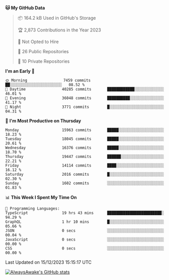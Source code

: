 <!--START_SECTION:waka-->
**🐱 My GitHub Data** 

> 📦 164.2 kB Used in GitHub's Storage 
 > 
> 🏆 2,873 Contributions in the Year 2023
 > 
> 🚫 Not Opted to Hire
 > 
> 📜 26 Public Repositories 
 > 
> 🔑 10 Private Repositories 
 > 
**I'm an Early 🐤** 

```text
🌞 Morning                7459 commits        ██░░░░░░░░░░░░░░░░░░░░░░░   08.52 % 
🌆 Daytime                40285 commits       ████████████░░░░░░░░░░░░░   46.01 % 
🌃 Evening                36048 commits       ██████████░░░░░░░░░░░░░░░   41.17 % 
🌙 Night                  3771 commits        █░░░░░░░░░░░░░░░░░░░░░░░░   04.31 % 
```
📅 **I'm Most Productive on Thursday** 

```text
Monday                   15963 commits       █████░░░░░░░░░░░░░░░░░░░░   18.23 % 
Tuesday                  18045 commits       █████░░░░░░░░░░░░░░░░░░░░   20.61 % 
Wednesday                16376 commits       █████░░░░░░░░░░░░░░░░░░░░   18.70 % 
Thursday                 19447 commits       ██████░░░░░░░░░░░░░░░░░░░   22.21 % 
Friday                   14114 commits       ████░░░░░░░░░░░░░░░░░░░░░   16.12 % 
Saturday                 2016 commits        █░░░░░░░░░░░░░░░░░░░░░░░░   02.30 % 
Sunday                   1602 commits        ░░░░░░░░░░░░░░░░░░░░░░░░░   01.83 % 
```


📊 **This Week I Spent My Time On** 

```text
💬 Programming Languages: 
TypeScript               19 hrs 43 mins      ████████████████████████░   94.29 % 
GraphQL                  1 hr 10 mins        █░░░░░░░░░░░░░░░░░░░░░░░░   05.66 % 
JSON                     0 secs              ░░░░░░░░░░░░░░░░░░░░░░░░░   00.04 % 
JavaScript               0 secs              ░░░░░░░░░░░░░░░░░░░░░░░░░   00.00 % 
CSS                      0 secs              ░░░░░░░░░░░░░░░░░░░░░░░░░   00.00 % 
```


 Last Updated on 15/12/2023 15:15:17 UTC
<!--END_SECTION:waka-->

[![AlwaysAwake's GitHub stats](https://github-readme-stats.vercel.app/api?username=AlwaysAwake&show_icons=true&theme=github_dark&count_private=true)](https://github.com/AlwaysAwake/AlwaysAwake)
